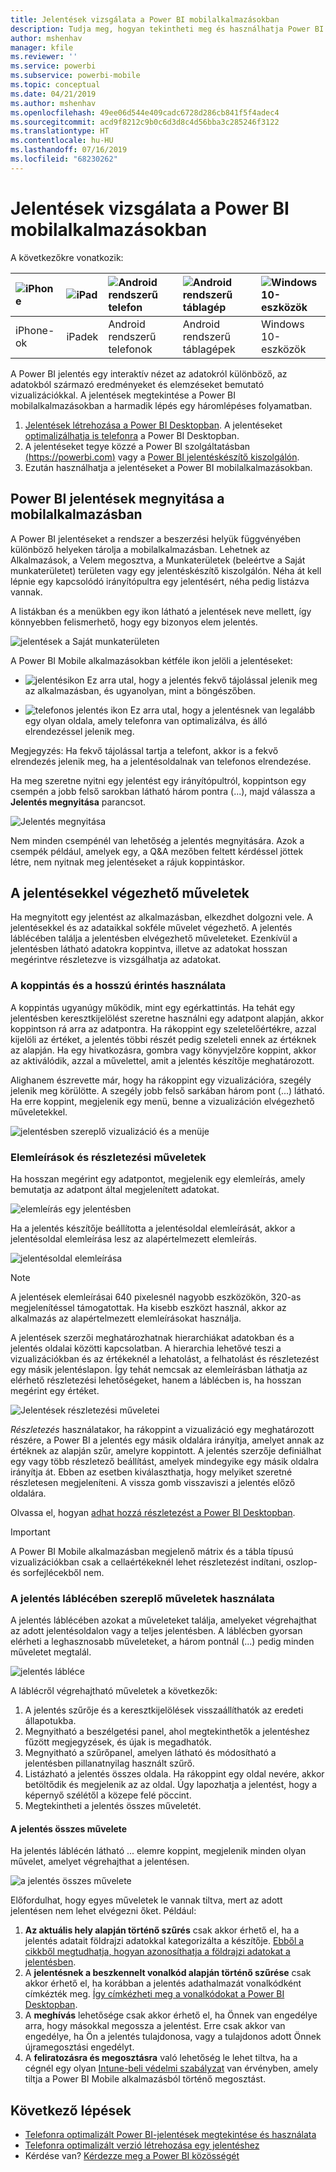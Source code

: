 ```yaml
---
title: Jelentések vizsgálata a Power BI mobilalkalmazásokban
description: Tudja meg, hogyan tekintheti meg és használhatja Power BI mobilalkalmazásokban a jelentéseket a telefonján vagy a táblagépén. A jelentéseket a Power BI szolgáltatásban vagy a Power BI Desktopban hozza létre, majd használhatja azokat a mobilalkalmazásokban.
author: mshenhav
manager: kfile
ms.reviewer: ''
ms.service: powerbi
ms.subservice: powerbi-mobile
ms.topic: conceptual
ms.date: 04/21/2019
ms.author: mshenhav
ms.openlocfilehash: 49ee06d544e409cadc6728d286cb841f5f4adec4
ms.sourcegitcommit: acd9f8212c9b0c6d3d8c4d56bba3c285246f3122
ms.translationtype: HT
ms.contentlocale: hu-HU
ms.lasthandoff: 07/16/2019
ms.locfileid: "68230262"
---
```

# <a name="explore-reports-in-the-power-bi-mobile-apps"></a>Jelentések vizsgálata a Power BI mobilalkalmazásokban
A következőkre vonatkozik:

| ![iPhone](././media/mobile-reports-in-the-mobile-apps/ios-logo-40-px.png) | ![iPad](././media/mobile-reports-in-the-mobile-apps/ios-logo-40-px.png) | ![Android rendszerű telefon](././media/mobile-reports-in-the-mobile-apps/android-logo-40-px.png) | ![Android rendszerű táblagép](././media/mobile-reports-in-the-mobile-apps/android-logo-40-px.png) | ![Windows 10-eszközök](./media/mobile-reports-in-the-mobile-apps/win-10-logo-40-px.png) |
|:--- |:--- |:--- |:--- |:--- |
| iPhone-ok |iPadek |Android rendszerű telefonok |Android rendszerű táblagépek |Windows 10-eszközök |

A Power BI jelentés egy interaktív nézet az adatokról különböző, az adatokból származó eredményeket és elemzéseket bemutató vizualizációkkal. A jelentések megtekintése a Power BI mobilalkalmazásokban a harmadik lépés egy háromlépéses folyamatban.

1. [Jelentések létrehozása a Power BI Desktopban](../../desktop-report-view.md). A jelentéseket [optimalizálhatja is telefonra](mobile-apps-view-phone-report.md) a Power BI Desktopban. 
2. A jelentéseket tegye közzé a Power BI szolgáltatásban [(https://powerbi.com)](https://powerbi.com) vagy a [Power BI jelentéskészítő kiszolgálón](../../report-server/get-started.md).  
3. Ezután használhatja a jelentéseket a Power BI mobilalkalmazásokban.

## <a name="open-a-power-bi-report-in-the-mobile-app"></a>Power BI jelentések megnyitása a mobilalkalmazásban
A Power BI jelentéseket a rendszer a beszerzési helyük függvényében különböző helyeken tárolja a mobilalkalmazásban. Lehetnek az Alkalmazások, a Velem megosztva, a Munkaterületek (beleértve a Saját munkaterületet) területen vagy egy jelentéskészítő kiszolgálón. Néha át kell lépnie egy kapcsolódó irányítópultra egy jelentésért, néha pedig listázva vannak.

A listákban és a menükben egy ikon látható a jelentések neve mellett, így könnyebben felismerhető, hogy egy bizonyos elem jelentés. 

![jelentések a Saját munkaterületen](./media/mobile-reports-in-the-mobile-apps/reports-my-workspace.png) 

A Power BI Mobile alkalmazásokban kétféle ikon jelöli a jelentéseket:

* ![jelentésikon](./media/mobile-reports-in-the-mobile-apps/report-default-icon.png) Ez arra utal, hogy a jelentés fekvő tájolással jelenik meg az alkalmazásban, és ugyanolyan, mint a böngészőben.

* ![telefonos jelentés ikon](./media/mobile-reports-in-the-mobile-apps/report-phone-icon.png) Ez arra utal, hogy a jelentésnek van legalább egy olyan oldala, amely telefonra van optimalizálva, és álló elrendezéssel jelenik meg. 

Megjegyzés: Ha fekvő tájolással tartja a telefont, akkor is a fekvő elrendezés jelenik meg, ha a jelentésoldalnak van telefonos elrendezése. 

Ha meg szeretne nyitni egy jelentést egy irányítópultról, koppintson egy csempén a jobb felső sarokban látható három pontra (...), majd válassza a **Jelentés megnyitása** parancsot.
  
  ![Jelentés megnyitása](./media/mobile-reports-in-the-mobile-apps/power-bi-android-open-report-tile.png)
  
  Nem minden csempénél van lehetőség a jelentés megnyitására. Azok a csempék például, amelyek egy, a Q&A mezőben feltett kérdéssel jöttek létre, nem nyitnak meg jelentéseket a rájuk koppintáskor. 
  
## <a name="interacting-with-reports"></a>A jelentésekkel végezhető műveletek
Ha megnyitott egy jelentést az alkalmazásban, elkezdhet dolgozni vele. A jelentésekkel és az adataikkal sokféle művelet végezhető. A jelentés láblécében találja a jelentésben elvégezhető műveleteket. Ezenkívül a jelentésben látható adatokra koppintva, illetve az adatokat hosszan megérintve részletezve is vizsgálhatja az adatokat.

### <a name="using-tap-and-long-tap"></a>A koppintás és a hosszú érintés használata
A koppintás ugyanúgy működik, mint egy egérkattintás. Ha tehát egy jelentésben keresztkijelölést szeretne használni egy adatpont alapján, akkor koppintson rá arra az adatpontra.
Ha rákoppint egy szeletelőértékre, azzal kijelöli az értéket, a jelentés többi részét pedig szeleteli ennek az értéknek az alapján. Ha egy hivatkozásra, gombra vagy könyvjelzőre koppint, akkor az aktiválódik, azzal a művelettel, amit a jelentés készítője meghatározott.

Alighanem észrevette már, hogy ha rákoppint egy vizualizációra, szegély jelenik meg körülötte. A szegély jobb felső sarkában három pont (...) látható. Ha erre koppint, megjelenik egy menü, benne a vizualizáción elvégezhető műveletekkel.

![jelentésben szereplő vizualizáció és a menüje](./media/mobile-reports-in-the-mobile-apps/report-visual-menu.png)

### <a name="tooltip-and-drill-actions"></a>Elemleírások és részletezési műveletek

Ha hosszan megérint egy adatpontot, megjelenik egy elemleírás, amely bemutatja az adatpont által megjelenített adatokat. 

![elemleírás egy jelentésben](./media/mobile-reports-in-the-mobile-apps/report-tooltip.png)

Ha a jelentés készítője beállította a jelentésoldal elemleírását, akkor a jelentésoldal elemleírása lesz az alapértelmezett elemleírás.

![jelentésoldal elemleírása](./media/mobile-reports-in-the-mobile-apps/report-page-tooltip.png)

> [!NOTE]
> A jelentések elemleírásai 640 pixelesnél nagyobb eszközökön, 320-as megjelenítéssel támogatottak. Ha kisebb eszközt használ, akkor az alkalmazás az alapértelmezett elemleírásokat használja.

A jelentések szerzői meghatározhatnak hierarchiákat adatokban és a jelentés oldalai közötti kapcsolatban. A hierarchia lehetővé teszi a vizualizációkban és az értékeknél a lehatolást, a felhatolást és részletezést egy másik jelentéslapon. Így tehát nemcsak az elemleírásban láthatja az elérhető részletezési lehetőségeket, hanem a láblécben is, ha hosszan megérint egy értéket. 

![Jelentések részletezési műveletei](./media/mobile-reports-in-the-mobile-apps/report-drill-actions.png)

*Részletezés* használatakor, ha rákoppint a vizualizáció egy meghatározott részére, a Power BI a jelentés egy másik oldalára irányítja, amelyet annak az értéknek az alapján szűr, amelyre koppintott.  A jelentés szerzője definiálhat egy vagy több részletező beállítást, amelyek mindegyike egy másik oldalra irányítja át. Ebben az esetben kiválaszthatja, hogy melyiket szeretné részletesen megjeleníteni. A vissza gomb visszaviszi a jelentés előző oldalára.

Olvassa el, hogyan [adhat hozzá részletezést a Power BI Desktopban](../../desktop-drillthrough.md).
   
   > [!IMPORTANT]
   > A Power BI Mobile alkalmazásban megjelenő mátrix és a tábla típusú vizualizációkban csak a cellaértékeknél lehet részletezést indítani, oszlop- és sorfejlécekből nem.
   
   
   
### <a name="using-the-actions-in-the-report-footer"></a>A jelentés láblécében szereplő műveletek használata
A jelentés láblécében azokat a műveleteket találja, amelyeket végrehajthat az adott jelentésoldalon vagy a teljes jelentésben. A láblécben gyorsan elérheti a leghasznosabb műveleteket, a három pontnál (...) pedig minden műveletet megtalál.

![jelentés lábléce](./media/mobile-reports-in-the-mobile-apps/report-footer.png)

A láblécről végrehajtható műveletek a következők:
1) A jelentés szűrője és a keresztkijelölések visszaállíthatók az eredeti állapotukba.
2) Megnyitható a beszélgetési panel, ahol megtekinthetők a jelentéshez fűzött megjegyzések, és újak is megadhatók.
3) Megnyitható a szűrőpanel, amelyen látható és módosítható a jelentésben pillanatnyilag használt szűrő.
4) Listázható a jelentés összes oldala. Ha rákoppint egy oldal nevére, akkor betöltődik és megjelenik az az oldal.
Úgy lapozhatja a jelentést, hogy a képernyő szélétől a közepe felé pöccint.
5) Megtekintheti a jelentés összes műveletét.

#### <a name="all-report-actions"></a>A jelentés összes művelete
Ha jelentés láblécén látható ... elemre koppint, megjelenik minden olyan művelet, amelyet végrehajthat a jelentésen. 

![a jelentés összes művelete](./media/mobile-reports-in-the-mobile-apps/report-all-actions.png)

Előfordulhat, hogy egyes műveletek le vannak tiltva, mert az adott jelentésen nem lehet elvégezni őket.
Például:
1) **Az aktuális hely alapján történő szűrés** csak akkor érhető el, ha a jelentés adatait földrajzi adatokkal kategorizálta a készítője. [Ebből a cikkből megtudhatja, hogyan azonosíthatja a földrajzi adatokat a jelentésben](https://docs.microsoft.com/power-bi/desktop-mobile-geofiltering).
2) A **jelentésnek a beszkennelt vonalkód alapján történő szűrése** csak akkor érhető el, ha korábban a jelentés adathalmazát vonalkódként címkézték meg. [Így címkézheti meg a vonalkódokat a Power BI Desktopban](https://docs.microsoft.com/power-bi/desktop-mobile-barcodes). 
3) A **meghívás** lehetősége csak akkor érhető el, ha Önnek van engedélye arra, hogy másokkal megossza a jelentést. Erre csak akkor van engedélye, ha Ön a jelentés tulajdonosa, vagy a tulajdonos adott Önnek újramegosztási engedélyt.
4) A **feliratozásra és megosztásra** való lehetőség le lehet tiltva, ha a cégnél egy olyan [Intune-beli védelmi szabályzat](https://docs.microsoft.com/intune/app-protection-policies) van érvényben, amely tiltja a Power BI Mobile alkalmazásból történő megosztást. 

## <a name="next-steps"></a>Következő lépések
* [Telefonra optimalizált Power BI-jelentések megtekintése és használata](mobile-apps-view-phone-report.md)
* [Telefonra optimalizált verzió létrehozása egy jelentéshez](../../desktop-create-phone-report.md)
* Kérdése van? [Kérdezze meg a Power BI közösségét](http://community.powerbi.com/)


